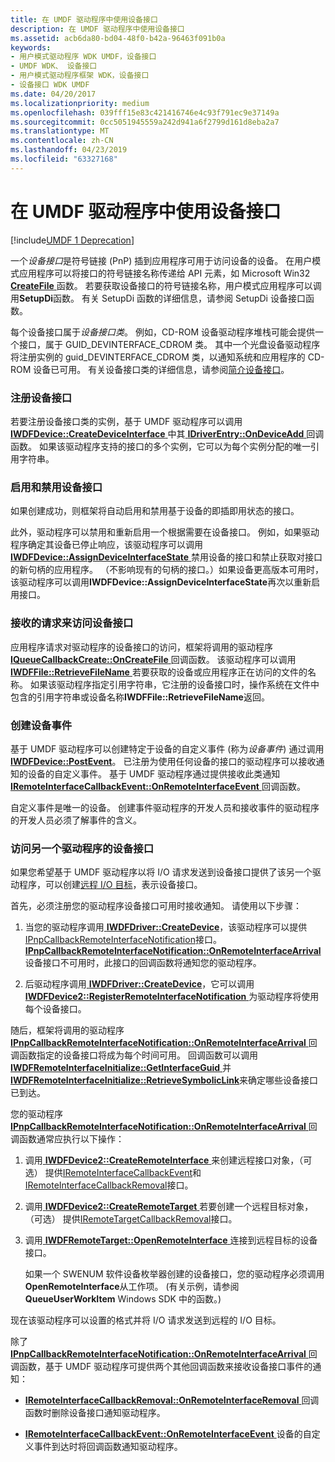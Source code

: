 ```yaml
---
title: 在 UMDF 驱动程序中使用设备接口
description: 在 UMDF 驱动程序中使用设备接口
ms.assetid: acb6da80-bd04-48f0-b42a-96463f091b0a
keywords:
- 用户模式驱动程序 WDK UMDF，设备接口
- UMDF WDK、 设备接口
- 用户模式驱动程序框架 WDK，设备接口
- 设备接口 WDK UMDF
ms.date: 04/20/2017
ms.localizationpriority: medium
ms.openlocfilehash: 039fff15e83c421416746e4c93f791ec9e37149a
ms.sourcegitcommit: 0cc5051945559a242d941a6f2799d161d8eba2a7
ms.translationtype: MT
ms.contentlocale: zh-CN
ms.lasthandoff: 04/23/2019
ms.locfileid: "63327168"
---
```

# <a name="using-device-interfaces-in-umdf-drivers"></a>在 UMDF 驱动程序中使用设备接口


[!include[UMDF 1 Deprecation](../umdf-1-deprecation.md)]

一个*设备接口*是符号链接 (PnP) 插到应用程序可用于访问设备的设备。 在用户模式应用程序可以将接口的符号链接名称传递给 API 元素，如 Microsoft Win32 [ **CreateFile** ](https://msdn.microsoft.com/library/windows/desktop/aa363858)函数。 若要获取设备接口的符号链接名称，用户模式应用程序可以调用**SetupDi**函数。 有关 SetupDi 函数的详细信息，请参阅 SetupDi 设备接口函数。

每个设备接口属于*设备接口类*。 例如，CD-ROM 设备驱动程序堆栈可能会提供一个接口，属于 GUID\_DEVINTERFACE\_CDROM 类。 其中一个光盘设备驱动程序将注册实例的 guid\_DEVINTERFACE\_CDROM 类，以通知系统和应用程序的 CD-ROM 设备已可用。 有关设备接口类的详细信息，请参阅[简介设备接口](https://msdn.microsoft.com/library/windows/hardware/ff549460)。

### <a name="registering-a-device-interface"></a>注册设备接口

若要注册设备接口类的实例，基于 UMDF 驱动程序可以调用[ **IWDFDevice::CreateDeviceInterface** ](https://msdn.microsoft.com/library/windows/hardware/ff557016)中其[ **IDriverEntry::OnDeviceAdd** ](https://msdn.microsoft.com/library/windows/hardware/ff554896)回调函数。 如果该驱动程序支持的接口的多个实例，它可以为每个实例分配的唯一引用字符串。

### <a name="enabling-and-disabling-a-device-interface"></a>启用和禁用设备接口

如果创建成功，则框架将自动启用和禁用基于设备的即插即用状态的接口。

此外，驱动程序可以禁用和重新启用一个根据需要在设备接口。 例如，如果驱动程序确定其设备已停止响应，该驱动程序可以调用[ **IWDFDevice::AssignDeviceInterfaceState** ](https://msdn.microsoft.com/library/windows/hardware/ff557006)禁用设备的接口和禁止获取对接口的新句柄的应用程序。 （不影响现有的句柄的接口。）如果设备更高版本可用时，该驱动程序可以调用**IWDFDevice::AssignDeviceInterfaceState**再次以重新启用接口。

### <a name="receiving-requests-to-access-a-device-interface"></a>接收的请求来访问设备接口

应用程序请求对驱动程序的设备接口的访问，框架将调用的驱动程序[ **IQueueCallbackCreate::OnCreateFile** ](https://msdn.microsoft.com/library/windows/hardware/ff556841)回调函数。 该驱动程序可以调用[ **IWDFFile::RetrieveFileName** ](https://msdn.microsoft.com/library/windows/hardware/ff558939)若要获取的设备或应用程序正在访问的文件的名称。 如果该驱动程序指定引用字符串，它注册的设备接口时，操作系统在文件中包含的引用字符串或设备名称**IWDFFile::RetrieveFileName**返回。

### <a name="creating-device-events"></a>创建设备事件

基于 UMDF 驱动程序可以创建特定于设备的自定义事件 (称为*设备事件*) 通过调用[ **IWDFDevice::PostEvent**](https://msdn.microsoft.com/library/windows/hardware/ff558835)。 已注册为使用任何设备的接口的驱动程序可以接收通知的设备的自定义事件。 基于 UMDF 驱动程序通过提供接收此类通知[ **IRemoteInterfaceCallbackEvent::OnRemoteInterfaceEvent** ](https://msdn.microsoft.com/library/windows/hardware/ff556889)回调函数。

自定义事件是唯一的设备。 创建事件驱动程序的开发人员和接收事件的驱动程序的开发人员必须了解事件的含义。

### <a name="accessing-another-drivers-device-interface"></a>访问另一个驱动程序的设备接口

如果您希望基于 UMDF 驱动程序以将 I/O 请求发送到设备接口提供了该另一个驱动程序，可以创建[远程 I/O 目标](general-i-o-targets-in-umdf.md)，表示设备接口。

首先，必须注册您的驱动程序设备接口可用时接收通知。 请使用以下步骤：

1.  当您的驱动程序调用[ **IWDFDriver::CreateDevice**](https://msdn.microsoft.com/library/windows/hardware/ff558899)，该驱动程序可以提供[IPnpCallbackRemoteInterfaceNotification](https://msdn.microsoft.com/library/windows/hardware/ff556772)接口。 [ **IPnpCallbackRemoteInterfaceNotification::OnRemoteInterfaceArrival** ](https://msdn.microsoft.com/library/windows/hardware/ff556775)设备接口不可用时，此接口的回调函数将通知您的驱动程序。

2.  后驱动程序调用[ **IWDFDriver::CreateDevice**](https://msdn.microsoft.com/library/windows/hardware/ff558899)，它可以调用[ **IWDFDevice2::RegisterRemoteInterfaceNotification** ](https://msdn.microsoft.com/library/windows/hardware/ff556939)为驱动程序将使用每个设备接口。

随后，框架将调用的驱动程序[ **IPnpCallbackRemoteInterfaceNotification::OnRemoteInterfaceArrival** ](https://msdn.microsoft.com/library/windows/hardware/ff556775)回调函数指定的设备接口将成为每个时间可用。 回调函数可以调用[ **IWDFRemoteInterfaceInitialize::GetInterfaceGuid** ](https://msdn.microsoft.com/library/windows/hardware/ff560238)并[ **IWDFRemoteInterfaceInitialize::RetrieveSymbolicLink**](https://msdn.microsoft.com/library/windows/hardware/ff560242)来确定哪些设备接口已到达。

您的驱动程序[ **IPnpCallbackRemoteInterfaceNotification::OnRemoteInterfaceArrival** ](https://msdn.microsoft.com/library/windows/hardware/ff556775)回调函数通常应执行以下操作：

1.  调用[ **IWDFDevice2::CreateRemoteInterface** ](https://msdn.microsoft.com/library/windows/hardware/ff556925)来创建远程接口对象，（可选） 提供[IRemoteInterfaceCallbackEvent](https://msdn.microsoft.com/library/windows/hardware/ff556887)和[IRemoteInterfaceCallbackRemoval](https://msdn.microsoft.com/library/windows/hardware/ff556891)接口。

2.  调用[ **IWDFDevice2::CreateRemoteTarget** ](https://msdn.microsoft.com/library/windows/hardware/ff556928)若要创建一个远程目标对象，（可选） 提供[IRemoteTargetCallbackRemoval](https://msdn.microsoft.com/library/windows/hardware/ff556894)接口。

3.  调用[ **IWDFRemoteTarget::OpenRemoteInterface** ](https://msdn.microsoft.com/library/windows/hardware/ff560276)连接到远程目标的设备接口。

    如果一个 SWENUM 软件设备枚举器创建的设备接口，您的驱动程序必须调用**OpenRemoteInterface**从工作项。 (有关示例，请参阅**QueueUserWorkItem** Windows SDK 中的函数。)

现在该驱动程序可以设置的格式并将 I/O 请求发送到远程的 I/O 目标。

除了[ **IPnpCallbackRemoteInterfaceNotification::OnRemoteInterfaceArrival** ](https://msdn.microsoft.com/library/windows/hardware/ff556775)回调函数，基于 UMDF 驱动程序可提供两个其他回调函数来接收设备接口事件的通知：

-   [ **IRemoteInterfaceCallbackRemoval::OnRemoteInterfaceRemoval** ](https://msdn.microsoft.com/library/windows/hardware/ff556893)回调函数时删除设备接口通知驱动程序。

-   [ **IRemoteInterfaceCallbackEvent::OnRemoteInterfaceEvent** ](https://msdn.microsoft.com/library/windows/hardware/ff556889)设备的自定义事件到达时将回调函数通知驱动程序。

 

 





